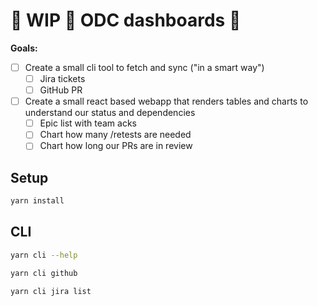 # 🚧 WIP 🚧 ODC dashboards 🚧

**Goals:**

- [ ] Create a small cli tool to fetch and sync ("in a smart way")
  - [ ] Jira tickets
  - [ ] GitHub PR
- [ ] Create a small react based webapp that renders tables and charts to understand our status and dependencies
  - [ ] Epic list with team acks
  - [ ] Chart how many /retests are needed
  - [ ] Chart how long our PRs are in review

## Setup

```bash
yarn install
```

## CLI

```bash
yarn cli --help

yarn cli github

yarn cli jira list
```

